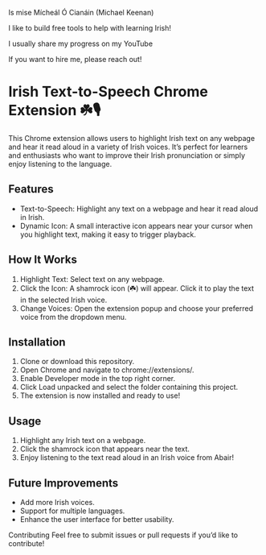 Is mise Mícheál Ó Cianáin (Michael Keenan)

I like to build free tools to help with learning Irish!

I usually share my progress on my YouTube

If you want to hire me, please reach out!

# Irish Text-to-Speech Chrome Extension ☘️🎙️ #

This Chrome extension allows users to highlight Irish text on any webpage and hear it read aloud in a variety of Irish voices. It’s perfect for learners and enthusiasts who want to improve their Irish pronunciation or simply enjoy listening to the language.

## Features ##
- Text-to-Speech: Highlight any text on a webpage and hear it read aloud in Irish.
- Dynamic Icon: A small interactive icon appears near your cursor when you highlight text, making it easy to trigger playback.

## How It Works ##
1. Highlight Text: Select text on any webpage.
2. Click the Icon: A shamrock icon (☘️) will appear. Click it to play the text in the selected Irish voice.
3. Change Voices: Open the extension popup and choose your preferred voice from the dropdown menu.

## Installation ##
1. Clone or download this repository.
2. Open Chrome and navigate to chrome://extensions/.
3. Enable Developer mode in the top right corner.
4. Click Load unpacked and select the folder containing this project.
5. The extension is now installed and ready to use!

## Usage ##
1. Highlight any Irish text on a webpage.
2. Click the shamrock icon that appears near the text.
3. Enjoy listening to the text read aloud in an Irish voice from Abair!

## Future Improvements ##
- Add more Irish voices.
- Support for multiple languages.
- Enhance the user interface for better usability.

Contributing
Feel free to submit issues or pull requests if you’d like to contribute!


